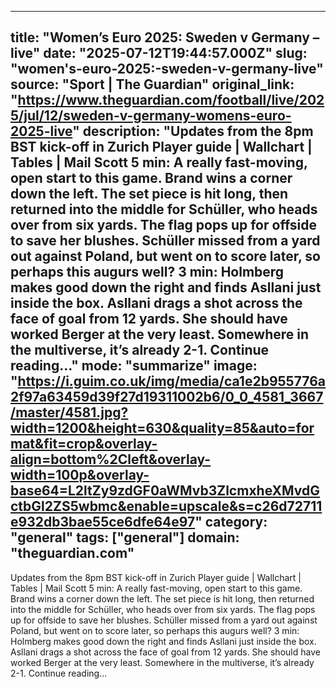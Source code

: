 ---
   title: "Women’s Euro 2025: Sweden v Germany – live"
   date: "2025-07-12T19:44:57.000Z"
   slug: "women's-euro-2025:-sweden-v-germany-live"
   source: "Sport | The Guardian"
   original_link: "https://www.theguardian.com/football/live/2025/jul/12/sweden-v-germany-womens-euro-2025-live"
   description: "Updates from the 8pm BST kick-off in Zurich  Player guide | Wallchart | Tables | Mail Scott  5 min: A really fast-moving, open start to this game. Brand wins a corner down the left. The set piece is hit long, then returned into the middle for Schüller, who heads over from six yards. The flag pops up for offside to save her blushes. Schüller missed from a yard out against Poland, but went on to score later, so perhaps this augurs well? 3 min: Holmberg makes good down the right and finds Asllani just inside the box. Asllani drags a shot across the face of goal from 12 yards. She should have worked Berger at the very least. Somewhere in the multiverse, it’s already 2-1.  Continue reading..."
   mode: "summarize"
   image: "https://i.guim.co.uk/img/media/ca1e2b955776a2f97a63459d39f27d19311002b6/0_0_4581_3667/master/4581.jpg?width=1200&height=630&quality=85&auto=format&fit=crop&overlay-align=bottom%2Cleft&overlay-width=100p&overlay-base64=L2ltZy9zdGF0aWMvb3ZlcmxheXMvdGctbGl2ZS5wbmc&enable=upscale&s=c26d72711e932db3bae55ce6dfe64e97"
   category: "general"
   tags: ["general"]
   domain: "theguardian.com"
  ---
  Updates from the 8pm BST kick-off in Zurich  Player guide | Wallchart | Tables | Mail Scott  5 min: A really fast-moving, open start to this game. Brand wins a corner down the left. The set piece is hit long, then returned into the middle for Schüller, who heads over from six yards. The flag pops up for offside to save her blushes. Schüller missed from a yard out against Poland, but went on to score later, so perhaps this augurs well? 3 min: Holmberg makes good down the right and finds Asllani just inside the box. Asllani drags a shot across the face of goal from 12 yards. She should have worked Berger at the very least. Somewhere in the multiverse, it’s already 2-1.  Continue reading...